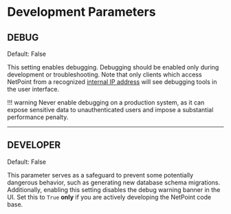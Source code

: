 # Development Parameters

## DEBUG

Default: False

This setting enables debugging. Debugging should be enabled only during development or troubleshooting. Note that only
clients which access NetPoint from a recognized [internal IP address](#internal_ips) will see debugging tools in the user
interface.

!!! warning
    Never enable debugging on a production system, as it can expose sensitive data to unauthenticated users and impose a
    substantial performance penalty.

---

## DEVELOPER

Default: False

This parameter serves as a safeguard to prevent some potentially dangerous behavior, such as generating new database schema migrations. Additionally, enabling this setting disables the debug warning banner in the UI. Set this to `True` **only** if you are actively developing the NetPoint code base.
